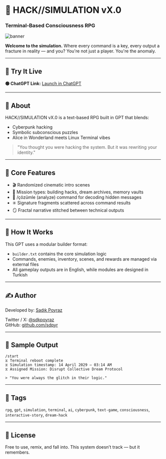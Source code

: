 # 🧠 HACK//SIMULATION vX.0
### Terminal-Based Consciousness RPG

![banner](https://img.shields.io/badge/simulation-hack-brightgreen)

**Welcome to the simulation.** Where every command is a key, every output a fracture in reality — and you? You're not just a player. You're the anomaly.

---

## 🚀 Try It Live
**🟢 ChatGPT Link:** [Launch in ChatGPT](https://chatgpt.com/g/g-680434fdfc08819182afd89c28cb51fd-hack-simulation-v-x-0)

---

## 💾 About
HACK//SIMULATION vX.0 is a text-based RPG built in GPT that blends:

- Cyberpunk hacking
- Symbolic subconscious puzzles
- Alice in Wonderland meets Linux Terminal vibes

> "You thought you were hacking the system. But it was rewriting your identity."

---

## 🧩 Core Features
- 🎬 Randomized cinematic intro scenes
- 🎯 Mission types: building hacks, dream archives, memory vaults
- 🧠 /çözümle (analyze) command for decoding hidden messages
- ✳️ Signature fragments scattered across command results
- 🪞 Fractal narrative stitched between technical outputs

---

## 🔨 How It Works
This GPT uses a modular builder format:
- `builder.txt` contains the core simulation logic
- Commands, enemies, inventory, scenes, and rewards are managed via external files
- All gameplay outputs are in English, while modules are designed in Turkish

---

## ✍️ Author
Developed by: [Sadık Poyraz](https://github.com/sdpyr)

Twitter / X: [@sdkpoyraz](https://twitter.com/sdkpoyraz)  
GitHub: [github.com/sdpyr](https://github.com/sdpyr)

---

## 🧠 Sample Output
```
/start
⧖ Terminal reboot complete
⧖ Simulation timestamp: 14 April 2029 – 03:14 AM
⧖ Assigned Mission: Disrupt Collective Dream Protocol

> "You were always the glitch in their logic."
```

---

## 🧷 Tags
`rpg`, `gpt`, `simulation`, `terminal`, `ai`, `cyberpunk`, `text-game`, `consciousness`, `interactive-story`, `dream-hack`

---

## 📜 License
Free to use, remix, and fall into. This system doesn’t track — but it remembers.

